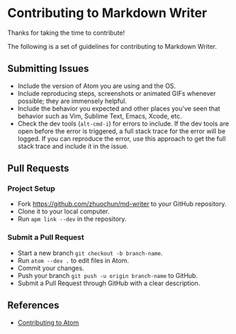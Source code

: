 # Contributing to Markdown Writer

Thanks for taking the time to contribute!

The following is a set of guidelines for contributing to Markdown Writer.

## Submitting Issues

- Include the version of Atom you are using and the OS.
- Include reproducing steps, screenshots or animated GIFs whenever possible; they are immensely helpful.
- Include the behavior you expected and other places you've seen that behavior such as Vim, Sublime Text, Emacs, Xcode, etc.
- Check the dev tools (`alt-cmd-i`) for errors to include. If the dev tools are open before the error is triggered, a full stack trace for the error will be logged. If you can reproduce the error, use this approach to get the full stack trace and include it in the issue.

## Pull Requests

### Project Setup

- Fork https://github.com/zhuochun/md-writer to your GitHub repository.
- Clone it to your local computer.
- Run `apm link --dev` in the repository.

### Submit a Pull Request

- Start a new branch `git checkout -b branch-name`.
- Run `atom --dev .` to edit files in Atom.
- Commit your changes.
- Push your branch `git push -u origin branch-name` to GitHub.
- Submit a Pull Request through GitHub with a clear description.

## References

- [Contributing to Atom](https://github.com/atom/atom/blob/master/CONTRIBUTING.md)
